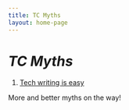 ```yaml
---
title: TC Myths
layout: home-page
---
```


# _TC Myths_

1. [Tech writing is easy]({{site.mybaseurl}}/myths/tech-writing-is-easy)

More and better myths on the way!
	